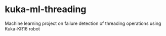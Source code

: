 # kuka-ml-threading
Machine learning project on failure detection of threading operations using Kuka-KR16 robot
